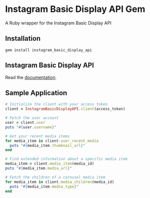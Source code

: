 Instagram Basic Display API Gem
===============================
A Ruby wrapper for the Instagram Basic Display API

Installation
------------
`gem install instagram_basic_display_api`

Instagram Basic Display API
---------------------------
Read the [documentation](https://developers.facebook.com/docs/instagram-basic-display-api).

Sample Application
------------------

```ruby
# Initialize the client with your access token
client = InstagramBasicDisplayAPI.client(access_token)

# Fetch the user account
user = client.user
puts "#{user.username}"

# Get your recent media items
for media_item in client.user_recent_media
  puts "#{media_item.thumbnail_url}"
end

# Find extended information about a specific media item
media_item = client.media_item(media_id)
puts "#{media_item.media_url}"

# Fetch the children of a carousel media item
for media_item in client.media_children(media_id)
  puts "#{media_item.media_type}"
end
```
